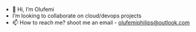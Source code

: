 - 👋 Hi, I’m Olufemi
- I’m looking to collaborate on cloud/devops projects
- 📫 How to reach me? shoot me an email - olufemiphilips@outlook.com

<!---
C3driK/C3driK is a ✨ special ✨ repository because its `README.md` (this file) appears on your GitHub profile.
You can click the Preview link to take a look at your changes.
--->
